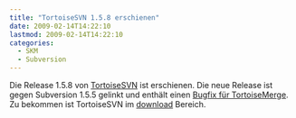 ```yaml
---
title: "TortoiseSVN 1.5.8 erschienen"
date: 2009-02-14T14:22:10
lastmod: 2009-02-14T14:22:10
categories:
  - SKM
  - Subversion
---
```

Die Release 1.5.8 von <a href="http://tortoisesvn.net">TortoiseSVN</a> ist erschienen. Die neue Release ist gegen Subversion 1.5.5 gelinkt und enthält einen <a href="http://sourceforge.net/project/shownotes.php?release_id=660905">Bugfix für TortoiseMerge</a>.  Zu bekommen ist TortoiseSVN im <a href="http://tortoisesvn.net/downloads">download</a> Bereich.
